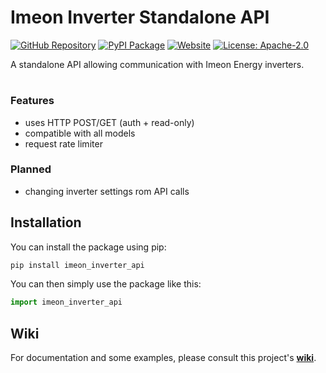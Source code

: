 # Imeon Inverter Standalone API

[![GitHub Repository](https://img.shields.io/badge/-GitHub%20Repository-181717?logo=github)](https://github.com/Imeon-Inverters-for-Home-Assistant/inverter-api)
[![PyPI Package](https://img.shields.io/badge/-PyPI%20Package-%20?style=flat&logo=pypi&logoColor=white&color=%233775A9)](https://pypi.org/project/imeon-inverter-api/)
[![Website](https://img.shields.io/badge/-Imeon%20Energy-%2520?style=flat&label=Website&labelColor=grey&color=black)](https://imeon-energy.com/)
[![License: Apache-2.0](https://img.shields.io/badge/License-Apache_2.0-44cc11.svg)](https://www.apache.org/licenses/LICENSE-2.0)

A standalone API allowing communication with Imeon Energy inverters.

#

### Features
- uses HTTP POST/GET (auth + read-only)
- compatible with all models
- request rate limiter


### Planned
- changing inverter settings rom API calls

## Installation

You can install the package using pip:

```bash
pip install imeon_inverter_api
```
You can then simply use the package like this:
```python
import imeon_inverter_api
```


## Wiki

For documentation and some examples, please consult this project's **[wiki](https://github.com/Imeon-Inverters-for-Home-Assistant/inverter-api/wiki)**.
